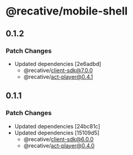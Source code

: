 # @recative/mobile-shell

## 0.1.2

### Patch Changes

- Updated dependencies [2e6adbd]
  - @recative/client-sdk@7.0.0
  - @recative/act-player@0.4.1

## 0.1.1

### Patch Changes

- Updated dependencies [24bc81c]
- Updated dependencies [15109d5]
  - @recative/client-sdk@6.0.0
  - @recative/act-player@0.4.0
